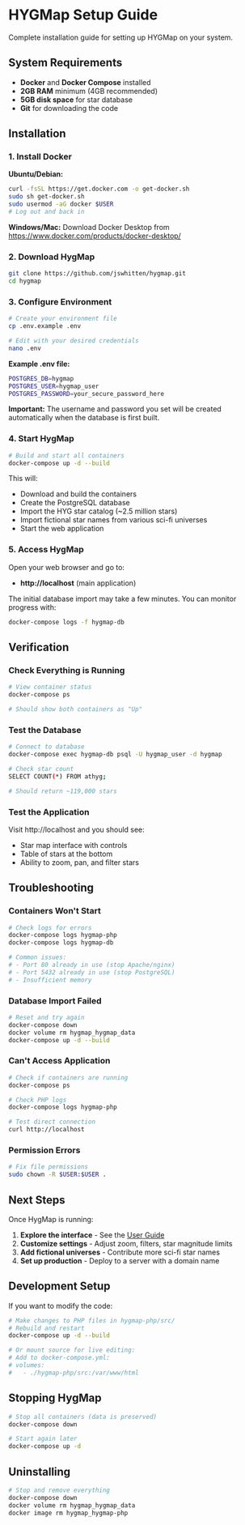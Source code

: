 # HYGMap Setup Guide

Complete installation guide for setting up HYGMap on your system.

## System Requirements

- **Docker** and **Docker Compose** installed
- **2GB RAM** minimum (4GB recommended)
- **5GB disk space** for star database
- **Git** for downloading the code

## Installation

### 1. Install Docker

**Ubuntu/Debian:**
```bash
curl -fsSL https://get.docker.com -o get-docker.sh
sudo sh get-docker.sh
sudo usermod -aG docker $USER
# Log out and back in
```

**Windows/Mac:**
Download Docker Desktop from https://www.docker.com/products/docker-desktop/

### 2. Download HygMap

```bash
git clone https://github.com/jswhitten/hygmap.git
cd hygmap
```

### 3. Configure Environment

```bash
# Create your environment file
cp .env.example .env

# Edit with your desired credentials
nano .env
```

**Example .env file:**
```bash
POSTGRES_DB=hygmap
POSTGRES_USER=hygmap_user
POSTGRES_PASSWORD=your_secure_password_here
```

**Important:** The username and password you set will be created automatically when the database is first built.

### 4. Start HygMap

```bash
# Build and start all containers
docker-compose up -d --build
```

This will:
- Download and build the containers
- Create the PostgreSQL database
- Import the HYG star catalog (~2.5 million stars)
- Import fictional star names from various sci-fi universes
- Start the web application

### 5. Access HygMap

Open your web browser and go to:
- **http://localhost** (main application)

The initial database import may take a few minutes. You can monitor progress with:
```bash
docker-compose logs -f hygmap-db
```

## Verification

### Check Everything is Running

```bash
# View container status
docker-compose ps

# Should show both containers as "Up"
```

### Test the Database

```bash
# Connect to database
docker-compose exec hygmap-db psql -U hygmap_user -d hygmap

# Check star count
SELECT COUNT(*) FROM athyg;

# Should return ~119,000 stars
```

### Test the Application

Visit http://localhost and you should see:
- Star map interface with controls
- Table of stars at the bottom
- Ability to zoom, pan, and filter stars

## Troubleshooting

### Containers Won't Start

```bash
# Check logs for errors
docker-compose logs hygmap-php
docker-compose logs hygmap-db

# Common issues:
# - Port 80 already in use (stop Apache/nginx)
# - Port 5432 already in use (stop PostgreSQL)
# - Insufficient memory
```

### Database Import Failed

```bash
# Reset and try again
docker-compose down
docker volume rm hygmap_hygmap_data
docker-compose up -d --build
```

### Can't Access Application

```bash
# Check if containers are running
docker-compose ps

# Check PHP logs
docker-compose logs hygmap-php

# Test direct connection
curl http://localhost
```

### Permission Errors

```bash
# Fix file permissions
sudo chown -R $USER:$USER .
```

## Next Steps

Once HygMap is running:

1. **Explore the interface** - See the [User Guide](user-guide.md)
2. **Customize settings** - Adjust zoom, filters, star magnitude limits
3. **Add fictional universes** - Contribute more sci-fi star names
4. **Set up production** - Deploy to a server with a domain name

## Development Setup

If you want to modify the code:

```bash
# Make changes to PHP files in hygmap-php/src/
# Rebuild and restart
docker-compose up -d --build

# Or mount source for live editing:
# Add to docker-compose.yml:
# volumes:
#   - ./hygmap-php/src:/var/www/html
```

## Stopping HygMap

```bash
# Stop all containers (data is preserved)
docker-compose down

# Start again later
docker-compose up -d
```

## Uninstalling

```bash
# Stop and remove everything
docker-compose down
docker volume rm hygmap_hygmap_data
docker image rm hygmap_hygmap-php
```